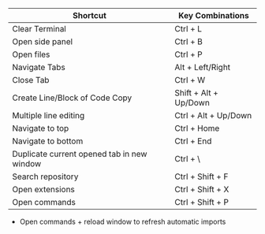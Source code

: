 | Shortcut | Key Combinations |
| -------- | -------- | 
| Clear Terminal | Ctrl + L |
| Open side panel | Ctrl + B |
| Open files | Ctrl + P |
| Navigate Tabs | Alt + Left/Right |
| Close Tab | Ctrl + W |
| Create Line/Block of Code Copy | Shift + Alt + Up/Down |
| Multiple line editing | Ctrl + Alt + Up/Down |
| Navigate to top | Ctrl + Home |
| Navigate to bottom | Ctrl + End |
| Duplicate current opened tab in new window | Ctrl + \ |
| Search repository | Ctrl + Shift + F |
| Open extensions | Ctrl + Shift + X |
| Open commands | Ctrl + Shift + P |

* Open commands + reload window to refresh automatic imports